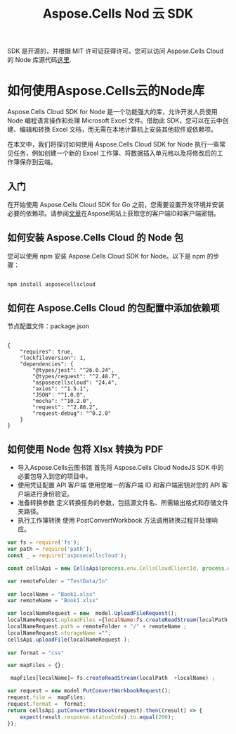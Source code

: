 ﻿---
title: Aspose.Cells Nod 云 SDK
second_title: Aspose.Cells Cloud Documen
type: docs
url: /zh/available-sdks/aspose-cells-cloud-node/
description: Aspose.Cells云支持Excel创建、转换、合并、拆分、保护、内部对象操作等
weight: 30
kwords: Excel, Office 云, REST API, 电子表格, PDF, CSV, Json, Markdwon, Node
---
 SDK 是开源的，并根据 MIT 许可证获得许可。您可以访问 Aspose.Cells Cloud 的 Node 库源代码[这里](https://github.com/aspose-cells-cloud/aspose-cells-cloud-node).


# **如何使用Aspose.Cells云的Node库**

Aspose.Cells Cloud SDK for Node 是一个功能强大的库，允许开发人员使用 Node 编程语言操作和处理 Microsoft Excel 文件。借助此 SDK，您可以在云中创建、编辑和转换 Excel 文档，而无需在本地计算机上安装其他软件或依赖项。


在本文中，我们将探讨如何使用 Aspose.Cells Cloud SDK for Node 执行一些常见任务，例如创建一个新的 Excel 工作簿、将数据插入单元格以及将修改后的工作簿保存到云端。

## 入门

在开始使用 Aspose.Cells Cloud SDK for Go 之前，您需要设置开发环境并安装必要的依赖项。请参阅[文章](https://docs.aspose.cloud/cells/quickstart/)在Aspose网站上获取您的客户端ID和客户端密钥。

## 如何安装 Aspose.Cells Cloud 的 Node 包

您可以使用 npm 安装 Aspose.Cells Cloud SDK for Node。以下是 npm 的步骤：


```Powershell

npm install asposecellscloud

```

## 如何在 Aspose.Cells Cloud 的包配置中添加依赖项

节点配置文件：package.json

```Node

{
    "requires": true,
    "lockfileVersion": 1,
    "dependencies": {
        "@types/jest": "^26.0.24",
        "@types/request": "^2.48.7",
        "asposecellscloud": "24.4",
        "axios": "^1.5.1",
        "JSON": "^1.0.0",
        "mocha": "^10.2.0",
        "request": "^2.88.2",
        "request-debug": "^0.2.0"
    }
}

```

## 如何使用 Node 包将 Xlsx 转换为 PDF

- 导入Aspose.Cells云图书馆
首先将 Aspose.Cells Cloud NodeJS SDK 中的必要包导入到您的项目中。
- 使用凭证配置 API 客户端
使用您唯一的客户端 ID 和客户端密钥对您的 API 客户端进行身份验证。
- 准备转换参数
定义转换任务的参数，包括源文件名、所需输出格式和存储文件夹路径。
- 执行工作簿转换
使用 PostConvertWorkbook 方法调用转换过程并处理响应。

```javascript
var fs = require('fs');
var path = require('path');
const _ = require('asposecellscloud');

const cellsApi = new CellsApi(process.env.CellsCloudClientId, process.env.CellsCloudClientSecret,"v3.0",process.env.CellsCloudApiBaseUrl);

var remoteFolder = "TestData/In"
  
var localName = "Book1.xlsx"
var remoteName = "Book1.xlsx"

var localNameRequest = new  model.UploadFileRequest();
localNameRequest.uploadFiles ={localName:fs.createReadStream(localPath  + localName)};
localNameRequest.path = remoteFolder + "/" + remoteName ;
localNameRequest.storageName ="";
cellsApi.uploadFile(localNameRequest );
 
var format = "csv"

var mapFiles = {};           

 mapFiles[localName]= fs.createReadStream(localPath  +localName) ;

var request = new model.PutConvertWorkbookRequest();
request.file =  mapFiles;
request.format =  format;
return cellsApi.putConvertWorkbook(request).then((result) => {
    expect(result.response.statusCode).to.equal(200);
});
```
